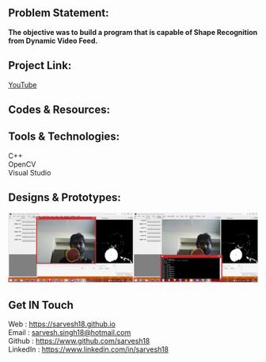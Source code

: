 Problem Statement:
------------------
**The objective was to build a program that is capable of Shape Recognition from Dynamic Video Feed.**


Project Link:
-------------
[YouTube](https://youtu.be/QYMIvMf_oRk)


Codes & Resources:
------------------


Tools & Technologies:
---------------------
C++ <br>
OpenCV <br>
Visual Studio <br>


Designs & Prototypes:
---------------------
![OpenCV](https://github.com/Sarvesh18/Image-Processing/blob/master/OpenCV/OpenCV.jpg)

Get IN Touch 
------------
Web : https://sarvesh18.github.io <br>
Email : sarvesh.singh18@hotmail.com <br>
Github : https://www.github.com/sarvesh18 <br>
LinkedIn : https://www.linkedin.com/in/sarvesh18 <br>
